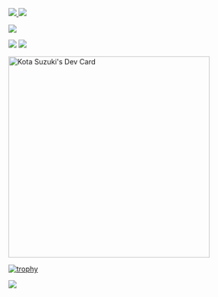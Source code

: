 <a href="https://github.com/anuraghazra/github-readme-stats"> <img align="bottom" src="https://github-readme-stats.vercel.app/api?username=KTN44295080&count_private=true&theme=nightowl&show_icons=true&include_all_commits=true"/> </a>
<a href="https://github.com/anuraghazra/github-readme-stats"> <img align="bottom" src="https://github-readme-stats.vercel.app/api/top-langs/?username=KTN44295080&theme=nightowl&layout=donut&private_count=true"/> </a>


![](http://github-profile-summary-cards.vercel.app/api/cards/profile-details?username=KTN44295080&theme=nightowl)

![](http://github-profile-summary-cards.vercel.app/api/cards/productive-time?username=KTN44295080&theme=nightowl&utcOffset=8)
![](http://github-profile-summary-cards.vercel.app/api/cards/stats?username=KTN44295080&theme=nightowl)

<a href="https://app.daily.dev/KTN44295080"><img src="https://api.daily.dev/devcards/e31fe0e60a6c4c478307158dc9d8ab3d.png?r=4xi" width="400" alt="Kota Suzuki's Dev Card"/></a>

[![trophy](https://github-profile-trophy.vercel.app/?username=KTN44295080&theme=dark_lover)](https://github.com/ryo-ma/github-profile-trophy)

<img align="center" src="https://komarev.com/ghpvc/?username=KTN44295080"/>
